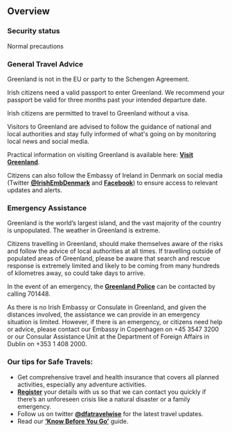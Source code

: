 ## Overview

### **Security status**

Normal precautions

### **General Travel Advice**

Greenland is not in the EU or party to the Schengen Agreement.

Irish citizens need a valid passport to enter Greenland. We recommend your passport be valid for three months past your intended departure date.

Irish citizens are permitted to travel to Greenland without a visa.

Visitors to Greenland are advised to follow the guidance of national and local authorities and stay fully informed of what's going on by monitoring local news and social media.

Practical information on visiting Greenland is available here: [**Visit Greenland**](https://visitgreenland.com/).

Citizens can also follow the Embassy of Ireland in Denmark on social media (Twitter [**@IrishEmbDenmark**](https://twitter.com/IrlEmbDenmark) and [**Facebook**](https://www.facebook.com/IrishEmbassyDenmark/)) to ensure access to relevant updates and alerts.

### **Emergency Assistance**

Greenland is the world’s largest island, and the vast majority of the country is unpopulated. The weather in Greenland is extreme.

Citizens travelling in Greenland, should make themselves aware of the risks and follow the advice of local authorities at all times. If travelling outside of populated areas of Greenland, please be aware that search and rescue response is extremely limited and likely to be coming from many hundreds of kilometres away, so could take days to arrive.

In the event of an emergency, the [**Greenland Police**](https://politi.gl/da) can be contacted by calling 701448.

As there is no Irish Embassy or Consulate in Greenland, and given the distances involved, the assistance we can provide in an emergency situation is limited. However, if there is an emergency, or citizens need help or advice, please contact our Embassy in Copenhagen on +45 3547 3200 or our Consular Assistance Unit at the Department of Foreign Affairs in Dublin on +353 1 408 2000.

### **Our tips for Safe Travels:**

* Get comprehensive travel and health insurance that covers all planned activities, especially any adventure activities.
* [**Register**](/en/dfa/overseas-travel/citizens-registration/) your details with us so that we can contact you quickly if there’s an unforeseen crisis like a natural disaster or a family emergency.
* Follow us on twitter [**@dfatravelwise**](https://www.twitter.com/DFATravelWise) for the latest travel updates.
* Read our [**‘Know Before You Go’**](/en/dfa/overseas-travel/know-before-you-go/) guide.